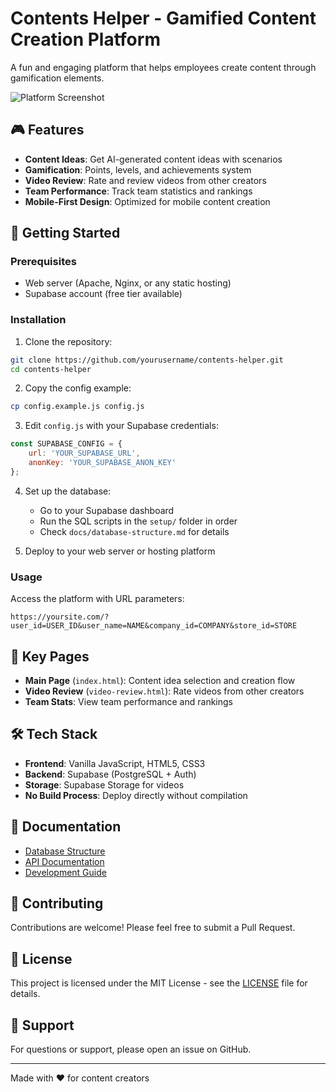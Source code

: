 # Contents Helper - Gamified Content Creation Platform

A fun and engaging platform that helps employees create content through gamification elements.

![Platform Screenshot](screenshot.png)

## 🎮 Features

- **Content Ideas**: Get AI-generated content ideas with scenarios
- **Gamification**: Points, levels, and achievements system  
- **Video Review**: Rate and review videos from other creators
- **Team Performance**: Track team statistics and rankings
- **Mobile-First Design**: Optimized for mobile content creation

## 🚀 Getting Started

### Prerequisites

- Web server (Apache, Nginx, or any static hosting)
- Supabase account (free tier available)

### Installation

1. Clone the repository:
```bash
git clone https://github.com/yourusername/contents-helper.git
cd contents-helper
```

2. Copy the config example:
```bash
cp config.example.js config.js
```

3. Edit `config.js` with your Supabase credentials:
```javascript
const SUPABASE_CONFIG = {
    url: 'YOUR_SUPABASE_URL',
    anonKey: 'YOUR_SUPABASE_ANON_KEY'
};
```

4. Set up the database:
   - Go to your Supabase dashboard
   - Run the SQL scripts in the `setup/` folder in order
   - Check `docs/database-structure.md` for details

5. Deploy to your web server or hosting platform

### Usage

Access the platform with URL parameters:
```
https://yoursite.com/?user_id=USER_ID&user_name=NAME&company_id=COMPANY&store_id=STORE
```

## 📱 Key Pages

- **Main Page** (`index.html`): Content idea selection and creation flow
- **Video Review** (`video-review.html`): Rate videos from other creators
- **Team Stats**: View team performance and rankings

## 🛠️ Tech Stack

- **Frontend**: Vanilla JavaScript, HTML5, CSS3
- **Backend**: Supabase (PostgreSQL + Auth)
- **Storage**: Supabase Storage for videos
- **No Build Process**: Deploy directly without compilation

## 📄 Documentation

- [Database Structure](docs/database-structure.md)
- [API Documentation](docs/api-docs.md)
- [Development Guide](docs/development-guide.md)

## 🤝 Contributing

Contributions are welcome! Please feel free to submit a Pull Request.

## 📝 License

This project is licensed under the MIT License - see the [LICENSE](LICENSE) file for details.

## 👥 Support

For questions or support, please open an issue on GitHub.

---

Made with ❤️ for content creators
